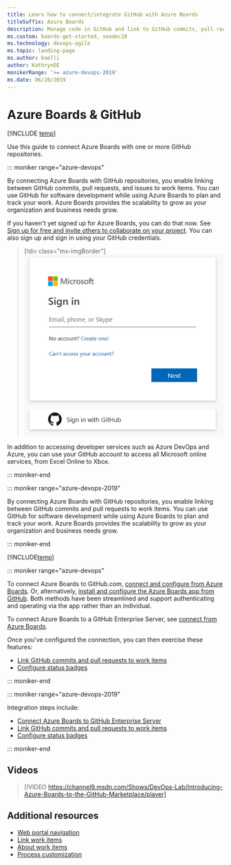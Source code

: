 ```yaml
---
title: Learn how to connect/integrate GitHub with Azure Boards
titleSuffix: Azure Boards
description: Manage code in GitHub and link to GitHub commits, pull requests, and issues in Azure Boards
ms.custom: boards-get-started, seodec18 
ms.technology: devops-agile
ms.topic: landing-page
ms.author: kaelli
author: KathrynEE
monikerRange: '>= azure-devops-2019'
ms.date: 06/28/2019
---
```



# Azure Boards & GitHub 

[!INCLUDE [temp](../includes/version-vsts-plus-azdevserver-2019.md)]

Use this guide to connect Azure Boards with one or more GitHub repositories.  
 
::: moniker range="azure-devops"

By connecting Azure Boards with GitHub repositories, you enable linking between GitHub commits, pull requests, and issues to work items. You can use GitHub for software development while using Azure Boards to plan and track your work. Azure Boards provides the scalability to grow as your organization and business needs grow.  

If you haven't yet signed up for Azure Boards, you can do that now. See [Sign up for free and invite others to collaborate on your project](../get-started/sign-up-invite-teammates.md). You can also sign up and sign in using your GitHub credentials. 

> [!div class="mx-imgBorder"]  
> ![GitHub signin](media/sign-in.png)   

In addition to accessing developer services such as Azure DevOps and Azure, you can use your GitHub account to access all Microsoft online services, from Excel Online to Xbox.

::: moniker-end

::: moniker range="azure-devops-2019"

By connecting Azure Boards with GitHub repositories, you enable linking between GitHub commits and pull requests to work items. You can use GitHub for software development while using Azure Boards to plan and track your work. Azure Boards provides the scalability to grow as your organization and business needs grow.  

::: moniker-end

[!INCLUDE[temp](../includes/github-platform-support.md)]


::: moniker range="azure-devops"

To connect Azure Boards to GitHub.com, [connect and configure from Azure Boards](connect-to-github.md). Or, alternatively, [install and configure the Azure Boards app from GitHub](install-github-app.md). Both methods have been streamlined and support authenticating and operating via the app rather than an individual. 

To connect Azure Boards to a GitHub Enterprise Server, see  [connect from Azure Boards](connect-to-github.md). 

Once you've configured the connection, you can then exercise these features:
- [Link GitHub commits and pull requests to work items](link-to-from-github.md)
- [Configure status badges](configure-status-badges.md)

::: moniker-end

::: moniker range="azure-devops-2019"

Integration steps include: 
- [Connect Azure Boards to GitHub Enterprise Server](connect-to-github.md)
- [Link GitHub commits and pull requests to work items](link-to-from-github.md)
- [Configure status badges](configure-status-badges.md)

::: moniker-end


## Videos

> [!VIDEO https://channel9.msdn.com/Shows/DevOps-Lab/Introducing-Azure-Boards-to-the-GitHub-Marketplace/player]

## Additional resources

- [Web portal navigation](../../project/navigation/index.md)  
- [Link work items](../backlogs/add-link.md)
- [About work items](../work-items/about-work-items.md)
- [Process customization](../../organizations/settings/work/inheritance-process-model.md)  

